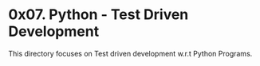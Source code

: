 # 0x07. Python - Test Driven Development
This directory focuses on Test driven development w.r.t Python Programs.
